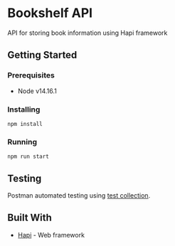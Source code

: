 # Bookshelf API

API for storing book information using Hapi framework

## Getting Started

### Prerequisites

* Node v14.16.1

### Installing

```
npm install
```

### Running

```
npm run start
```

## Testing

Postman automated testing using [test collection](https://github.com/dicodingacademy/a261-backend-pemula-labs/raw/099-shared-files/BookshelfAPITestCollectionAndEnvironment.zip).

## Built With

* [Hapi](https://hapi.dev/) - Web framework
